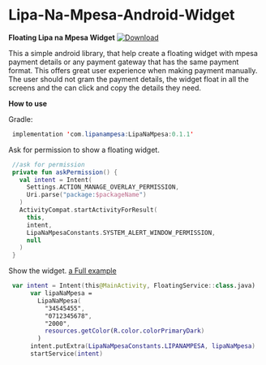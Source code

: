 # Lipa-Na-Mpesa-Android-Widget
**Floating Lipa na Mpesa Widget**
[ ![Download](https://api.bintray.com/packages/skyways/LipaNaMpesa/LipaNaMpesa/images/download.svg?version=0.1.1) ](https://bintray.com/skyways/LipaNaMpesa/LipaNaMpesa/0.1.0/link)

This a simple android library, that help create a floating widget with mpesa payment details or any payment gateway that has the same payment format.
This offers great user experience when making payment manually. The user should not gram the payment details, the widget float in all the screens and the can click and copy the details they need.

**How to use**

Gradle: 
```java
 implementation 'com.lipanampesa:LipaNaMpesa:0.1.1'
 ```
 Ask for permission to show a floating widget.
 
 ```kotlin
  //ask for permission
  private fun askPermission() {
    val intent = Intent(
      Settings.ACTION_MANAGE_OVERLAY_PERMISSION,
      Uri.parse("package:$packageName")
    )
    ActivityCompat.startActivityForResult(
      this,
      intent,
      LipaNaMpesaConstants.SYSTEM_ALERT_WINDOW_PERMISSION,
      null
    )
  }
  ```
  Show the widget.
    [a Full example](https://github.com/skyways/Lipa-Na-Mpesa-Android-Widget/blob/master/app/src/main/java/com/template/lipanampesa/MainActivity.kt)
       
        
  ```kotlin
   var intent = Intent(this@MainActivity, FloatingService::class.java)
        var lipaNaMpesa =
          LipaNaMpesa(
            "34545455",
            "0712345678",
            "2000",
            resources.getColor(R.color.colorPrimaryDark)
          )
        intent.putExtra(LipaNaMpesaConstants.LIPANAMPESA, lipaNaMpesa)
        startService(intent)
   ```
  
        
        
        
        
